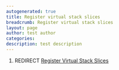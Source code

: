 ```yaml
---
autogenerated: true
title: Register virtual stack slices
breadcrumb: Register virtual stack slices
layout: page
author: test author
categories: 
description: test description
---
```


1.  REDIRECT [Register Virtual Stack Slices](Register_Virtual_Stack_Slices "wikilink")
